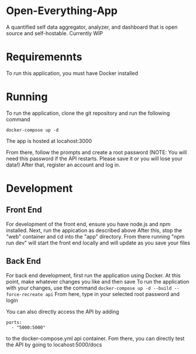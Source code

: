 # Open-Everything-App
A quantified self data aggregator, analyzer, and dashboard that is open source and self-hostable.
Currently WIP
# Requiremennts
To run this application, you must have Docker installed

# Running
To run the application, clone the git repository and run the following command

```
docker-compose up -d
```
The app is hosted at locahost:3000

From there, follow the prompts and create a root password (NOTE: You will need this password if the API restarts. Please save it or you will lose your data!)
After that, register an account and log in.

# Development

## Front End
For development of the front end, ensure you have node.js and npm installed. 
Next, run the appication as described above
After this, stop the "web" container and cd into the "app" directory.
From there running "npm run dev" will start the front end locally and will update as you save your files

## Back End
For back end development, first run the application using Docker.
At this point, make whatever changes you like and then save
To run the application with your changes, use the command ```docker-compose up -d --build --force-recreate api```
From here, type in your selected root password and login

You can also directly access the API by adding 
```
ports:
  - "5000:5000"
```
to the docker-compose.yml api container. Fom there, you can directly test the API by going to locahost:5000/docs
